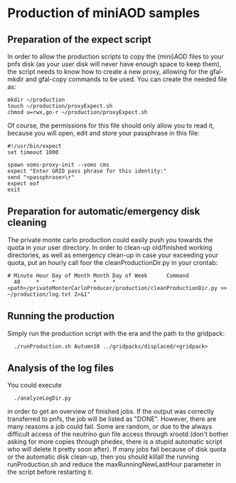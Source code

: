 # Production of miniAOD samples

## Preparation of the expect script

In order to allow the production scripts to copy the (mini)AOD files to your pnfs disk (as your user disk will never have enough space to keep them),
the script needs to know how to create a new proxy, allowing for the gfal-mkdir and gfal-copy commands to be used.
You can create the needed file as:
```
mkdir ~/production
touch ~/production/proxyExpect.sh
chmod u=rwx,go-r ~/production/proxyExpect.sh
```

Of course, the permissions for this file should only allow you to read it, because you will open, edit and store your passphrase in this file:
```
#!/usr/bin/expect
set timeout 1000

spawn voms-proxy-init --voms cms
expect "Enter GRID pass phrase for this identity:"
send "<passphrase>\r"
expect eof
exit
```

## Preparation for automatic/emergency disk cleaning

The private monte carlo production could easily push you towards the quota in your user directory.
In order to clean-up old/finished working directories, as well as emergency clean-up in case your exceeding your quota,
put an hourly call foor the cleanProductionDir.py in your crontab:
```
# Minute Hour Day of Month Month Day of Week      Command    
  40     *    *            *     *                <path>/privateMonterCarloProducer/production/cleanProductionDir.py >> ~/production/log.txt 2>&1"
```


## Running the production
Simply run the production script with the era and the path to the gridpack:
```
  ./runProduction.sh Autumn18 ../gridpacks/displaced/<gridpack>
```

## Analysis of the log files
You could execute
```
  ./analyzeLogDir.py
```
in order to get an overview of finished jobs. If the output was correctly transferred to pnfs, the job will be listed as "DONE".
However, there are many reasons a job could fail. Some are random, or due to the always difficult access of the neutrino gun file access
through xrootd (don't bother asking for more copies through phedex, there is a stupid automatic script who will delete it pretty soon after).
If many jobs fail because of disk quota or the automatic disk clean-up, then you should killall the running runProduction.sh and reduce the maxRunningNewLastHour
parameter in the script before restarting it.
